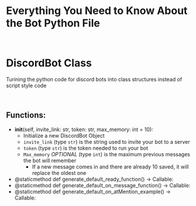 # Everything You Need to Know About the Bot Python File

<br>

# DiscordBot Class
Turining the python code for discord bots into class structures instead of script style code

<br>

## Functions:
* __init__(self, invite_link: str, token: str, max_memory: int = 10):
  * Initialize a new DiscordBot Object
  * `invite_link` (type `str`) is the string used to invite your bot to a server
  * `token` (type `str`) is the token needed to run your bot
  * `Max_memory` *OPTIONAL*  (type `int`) is the maximum previous messages the bot will remember
    * If a new message comes in and there are already 10 saved, it will replace the oldest one
* @staticmethod  def generate_default_ready_function() -> Callable:
* @staticmethod  def generate_default_on_message_function() -> Callable:
* @staticmethod  def generate_default_on_atMention_example() -> Callable:
